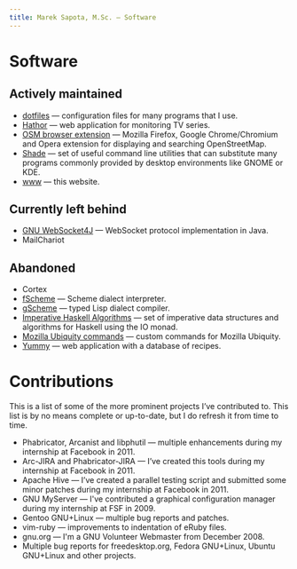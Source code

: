 ```yaml
---
title: Marek Sapota, M.Sc. — Software
---
```


# Software

## Actively maintained

- [dotfiles](/software/dotfiles.html) — configuration files for many programs
  that I use.
- [Hathor](/software/hathor.html) — web application for monitoring TV series.
- [OSM browser extension](/software/osm_extension.html) — Mozilla Firefox,
  Google Chrome/Chromium and Opera extension for displaying and searching
  OpenStreetMap.
- [Shade](/software/shade.html) — set of useful command line utilities that can
  substitute many programs commonly provided by desktop environments like GNOME
  or KDE.
- [www](https://github.com/maarons/www) — this website.

## Currently left behind

- [GNU WebSocket4J](/software/gnu_websocket4j.html) — WebSocket protocol
  implementation in Java.
- MailChariot

## Abandoned

- Cortex
- [fScheme](/software/fscheme.html) — Scheme dialect interpreter.
- [gScheme](/software/gscheme.html) — typed Lisp dialect compiler.
- [Imperative Haskell Algorithms](/software/imperative_haskell_algorithms.html)
  — set of imperative data structures and algorithms for Haskell using the IO
  monad.
- [Mozilla Ubiquity commands](/software/ubiquity_commands.html) — custom
  commands for Mozilla Ubiquity.
- [Yummy](/software/yummy.html) — web application with a database of recipes.

# Contributions

This is a list of some of the more prominent projects I’ve contributed to.  This
list is by no means complete or up-to-date, but I do refresh it from time to
time.

- Phabricator, Arcanist and libphutil — multiple enhancements during my
  internship at Facebook in 2011.
- Arc-JIRA and Phabricator-JIRA — I’ve created this tools during my internship
  at Facebook in 2011.
- Apache Hive — I’ve created a parallel testing script and submitted some minor
  patches during my internship at Facebook in 2011.
- GNU MyServer — I've contributed a graphical configuration manager during my
  internship at FSF in 2009.
- Gentoo GNU+Linux — multiple bug reports and patches.
- vim-ruby — improvements to indentation of eRuby files.
- gnu.org — I'm a GNU Volunteer Webmaster from December 2008.
- Multiple bug reports for freedesktop.org, Fedora GNU+Linux, Ubuntu GNU+Linux
  and other projects.
